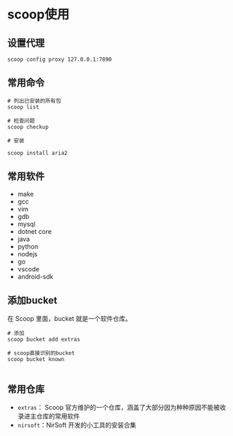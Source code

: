 # scoop使用

## 设置代理

```shell
scoop config proxy 127.0.0.1:7890
```

## 常用命令

```shell
# 列出已安装的所有包
scoop list

# 检查问题
scoop checkup

# 安装

scoop install aria2
```

## 常用软件

- make
- gcc
- vim
- gdb
- mysql
- dotnet core
- java
- python
- nodejs
- go
- vscode
- android-sdk

## 添加bucket

在 Scoop 里面，bucket 就是一个软件仓库。

```shell
# 添加
scoop bucket add extras

# scoop直接识别的bucket
scoop bucket known


```

## 常用仓库

- `extras`： Scoop 官方维护的一个仓库，涵盖了大部分因为种种原因不能被收录进主仓库的常用软件
- `nirsoft`：NirSoft 开发的小工具的安装合集

